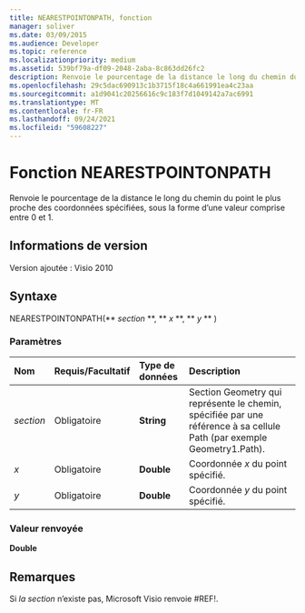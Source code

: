 ```yaml
---
title: NEARESTPOINTONPATH, fonction
manager: soliver
ms.date: 03/09/2015
ms.audience: Developer
ms.topic: reference
ms.localizationpriority: medium
ms.assetid: 539bf79a-df09-2048-2aba-8c863dd26fc2
description: Renvoie le pourcentage de la distance le long du chemin du point le plus proche des coordonnées spécifiées, sous la forme d’une valeur comprise entre 0 et 1.
ms.openlocfilehash: 29c5dac690913c1b3715f18c4a661991ea4c23aa
ms.sourcegitcommit: a1d9041c20256616c9c183f7d1049142a7ac6991
ms.translationtype: MT
ms.contentlocale: fr-FR
ms.lasthandoff: 09/24/2021
ms.locfileid: "59608227"
---
```

# <a name="nearestpointonpath-function"></a>Fonction NEARESTPOINTONPATH

Renvoie le pourcentage de la distance le long du chemin du point le plus proche des coordonnées spécifiées, sous la forme d’une valeur comprise entre 0 et 1.
  
## <a name="version-information"></a>Informations de version

Version ajoutée : Visio 2010
 
  
## <a name="syntax"></a>Syntaxe

NEARESTPOINTONPATH(** *section* **, ** *x* **, ** *y* ** ) 
  
### <a name="parameters"></a>Paramètres

|**Nom**|**Requis/Facultatif**|**Type de données**|**Description**|
|:-----|:-----|:-----|:-----|
| _section_ <br/> |Obligatoire  <br/> |**String** <br/> |Section Geometry qui représente le chemin, spécifiée par une référence à sa cellule Path (par exemple Geometry1.Path).  <br/> |
| _x_ <br/> |Obligatoire  <br/> |**Double** <br/> |Coordonnée  _x_ du point spécifié.  <br/> |
| _y_ <br/> |Obligatoire  <br/> |**Double** <br/> |Coordonnée  _y_ du point spécifié.  <br/> |
   
### <a name="return-value"></a>Valeur renvoyée

 **Double**
  
## <a name="remarks"></a>Remarques

Si _la section_ n’existe pas, Microsoft Visio renvoie #REF!. 
  

